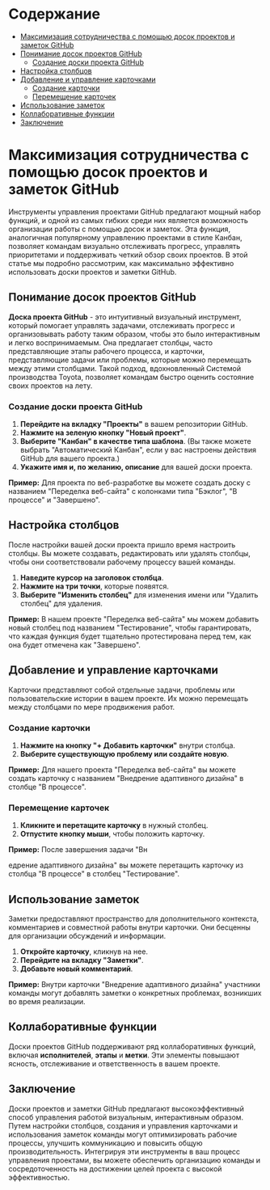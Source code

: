 # Содержание
- [Максимизация сотрудничества с помощью досок проектов и заметок GitHub](#максимизация-сотрудничества-с-помощью-досок-проектов-и-заметок-github)
- [Понимание досок проектов GitHub](#понимание-досок-проектов-github)
  - [Создание доски проекта GitHub](#создание-доски-проекта-github)
- [Настройка столбцов](#настройка-столбцов)
- [Добавление и управление карточками](#добавление-и-управление-карточками)
  - [Создание карточки](#создание-карточки)
  - [Перемещение карточек](#перемещение-карточек)
- [Использование заметок](#использование-заметок)
- [Коллаборативные функции](#коллаборативные-функции)
- [Заключение](#заключение)

# Максимизация сотрудничества с помощью досок проектов и заметок GitHub

Инструменты управления проектами GitHub предлагают мощный набор функций, и одной из самых гибких среди них является возможность организации работы с помощью досок и заметок. Эта функция, аналогичная популярному управлению проектами в стиле Канбан, позволяет командам визуально отслеживать прогресс, управлять приоритетами и поддерживать четкий обзор своих проектов. В этой статье мы подробно рассмотрим, как максимально эффективно использовать доски проектов и заметки GitHub.

## Понимание досок проектов GitHub

**Доска проекта GitHub** - это интуитивный визуальный инструмент, который помогает управлять задачами, отслеживать прогресс и организовывать работу таким образом, чтобы это было интерактивным и легко воспринимаемым. Она предлагает столбцы, часто представляющие этапы рабочего процесса, и карточки, представляющие задачи или проблемы, которые можно перемещать между этими столбцами. Такой подход, вдохновленный Системой производства Toyota, позволяет командам быстро оценить состояние своих проектов на лету.

### Создание доски проекта GitHub

1. **Перейдите на вкладку "Проекты"** в вашем репозитории GitHub.
2. **Нажмите на зеленую кнопку "Новый проект"**.
3. **Выберите "Канбан" в качестве типа шаблона**. (Вы также можете выбрать "Автоматический Канбан", если у вас настроены действия GitHub для вашего проекта.)
4. **Укажите имя и, по желанию, описание** для вашей доски проекта.

**Пример:**
Для проекта по веб-разработке вы можете создать доску с названием "Переделка веб-сайта" с колонками типа "Бэклог", "В процессе" и "Завершено".

## Настройка столбцов

После настройки вашей доски проекта пришло время настроить столбцы. Вы можете создавать, редактировать или удалять столбцы, чтобы они соответствовали рабочему процессу вашей команды.

1. **Наведите курсор на заголовок столбца**.
2. **Нажмите на три точки**, которые появятся.
3. **Выберите "Изменить столбец"** для изменения имени или "Удалить столбец" для удаления.

**Пример:**
В нашем проекте "Переделка веб-сайта" мы можем добавить новый столбец под названием "Тестирование", чтобы гарантировать, что каждая функция будет тщательно протестирована перед тем, как она будет отмечена как "Завершено".

## Добавление и управление карточками

Карточки представляют собой отдельные задачи, проблемы или пользовательские истории в вашем проекте. Их можно перемещать между столбцами по мере продвижения работ.

### Создание карточки

1. **Нажмите на кнопку "+ Добавить карточки"** внутри столбца.
2. **Выберите существующую проблему или создайте новую**.

**Пример:**
Для нашего проекта "Переделка веб-сайта" вы можете создать карточку с названием "Внедрение адаптивного дизайна" в столбце "В процессе".

### Перемещение карточек

1. **Кликните и перетащите карточку** в нужный столбец.
2. **Отпустите кнопку мыши**, чтобы положить карточку.

**Пример:**
После завершения задачи "Вн

едрение адаптивного дизайна" вы можете перетащить карточку из столбца "В процессе" в столбец "Тестирование".

## Использование заметок

Заметки предоставляют пространство для дополнительного контекста, комментариев и совместной работы внутри карточки. Они бесценны для организации обсуждений и информации.

1. **Откройте карточку**, кликнув на нее.
2. **Перейдите на вкладку "Заметки"**.
3. **Добавьте новый комментарий**.

**Пример:**
Внутри карточки "Внедрение адаптивного дизайна" участники команды могут добавлять заметки о конкретных проблемах, возникших во время реализации.

## Коллаборативные функции

Доски проектов GitHub поддерживают ряд коллаборативных функций, включая **исполнителей**, **этапы** и **метки**. Эти элементы повышают ясность, отслеживание и ответственность в вашем проекте.

## Заключение

Доски проектов и заметки GitHub предлагают высокоэффективный способ управления работой визуальным, интерактивным образом. Путем настройки столбцов, создания и управления карточками и использования заметок команды могут оптимизировать рабочие процессы, улучшить коммуникацию и повысить общую производительность. Интегрируя эти инструменты в ваш процесс управления проектами, вы можете обеспечить организацию команды и сосредоточенность на достижении целей проекта с высокой эффективностью.